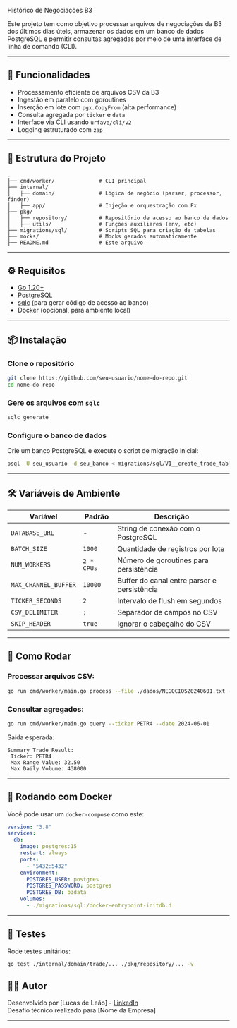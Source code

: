 Histórico de Negociações B3

Este projeto tem como objetivo processar arquivos de negociações da B3 dos últimos dias úteis, armazenar os dados em um banco de dados PostgreSQL e permitir consultas agregadas por meio de uma interface de linha de comando (CLI).

---

## 🚀 Funcionalidades

- Processamento eficiente de arquivos CSV da B3
- Ingestão em paralelo com goroutines
- Inserção em lote com `pgx.CopyFrom` (alta performance)
- Consulta agregada por `ticker` e `data`
- Interface via CLI usando `urfave/cli/v2`
- Logging estruturado com `zap`

---

## 🧱 Estrutura do Projeto

```
.
├── cmd/worker/              # CLI principal
├── internal/
│   ├── domain/              # Lógica de negócio (parser, processor, finder)
│   ├── app/                 # Injeção e orquestração com Fx
├── pkg/
│   ├── repository/          # Repositório de acesso ao banco de dados
│   ├── utils/               # Funções auxiliares (env, etc)
├── migrations/sql/          # Scripts SQL para criação de tabelas
├── mocks/                   # Mocks gerados automaticamente
├── README.md                # Este arquivo
```

---

## ⚙️ Requisitos

- [Go 1.20+](https://golang.org/)
- [PostgreSQL](https://www.postgresql.org/)
- [sqlc](https://sqlc.dev/) (para gerar código de acesso ao banco)
- Docker (opcional, para ambiente local)

---

## 📦 Instalação

### Clone o repositório

```bash
git clone https://github.com/seu-usuario/nome-do-repo.git
cd nome-do-repo
```

### Gere os arquivos com `sqlc`

```bash
sqlc generate
```

### Configure o banco de dados

Crie um banco PostgreSQL e execute o script de migração inicial:

```bash
psql -U seu_usuario -d seu_banco < migrations/sql/V1__create_trade_table.sql
```

---

## 🛠️ Variáveis de Ambiente

| Variável             | Padrão           | Descrição                                      |
|----------------------|------------------|-----------------------------------------------|
| `DATABASE_URL`       | -                | String de conexão com o PostgreSQL            |
| `BATCH_SIZE`         | `1000`           | Quantidade de registros por lote              |
| `NUM_WORKERS`        | `2 * CPUs`       | Número de goroutines para persistência        |
| `MAX_CHANNEL_BUFFER` | `10000`          | Buffer do canal entre parser e persistência   |
| `TICKER_SECONDS`     | `2`              | Intervalo de flush em segundos                |
| `CSV_DELIMITER`      | `;`              | Separador de campos no CSV                    |
| `SKIP_HEADER`        | `true`           | Ignorar o cabeçalho do CSV                    |

---

## 🧪 Como Rodar

### Processar arquivos CSV:

```bash
go run cmd/worker/main.go process --file ./dados/NEGOCIOS20240601.txt --file ./dados/NEGOCIOS20240602.txt
```

### Consultar agregados:

```bash
go run cmd/worker/main.go query --ticker PETR4 --date 2024-06-01
```

Saída esperada:

```text
Summary Trade Result:
 Ticker: PETR4
 Max Range Value: 32.50
 Max Daily Volume: 438000
```

---

## 🐳 Rodando com Docker

Você pode usar um `docker-compose` como este:

```yaml
version: "3.8"
services:
  db:
    image: postgres:15
    restart: always
    ports:
      - "5432:5432"
    environment:
      POSTGRES_USER: postgres
      POSTGRES_PASSWORD: postgres
      POSTGRES_DB: b3data
    volumes:
      - ./migrations/sql:/docker-entrypoint-initdb.d
```

---

## 🧪 Testes

Rode testes unitários:

```bash
go test ./internal/domain/trade/... ./pkg/repository/... -v
```

## 🧑‍💻 Autor

Desenvolvido por [Lucas de Leão] - [LinkedIn](https://www.linkedin.com/in/lucas-de-le%C3%A3o-999a73156/)  
Desafio técnico realizado para [Nome da Empresa]

---